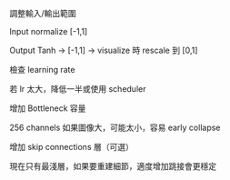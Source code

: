 調整輸入/輸出範圍

Input normalize [-1,1]

Output Tanh → [-1,1] → visualize 時 rescale 到 [0,1]

檢查 learning rate

若 lr 太大，降低一半或使用 scheduler

增加 Bottleneck 容量

256 channels 如果圖像大，可能太小，容易 early collapse

增加 skip connections 層（可選）

現在只有最淺層，如果要重建細節，適度增加跳接會更穩定